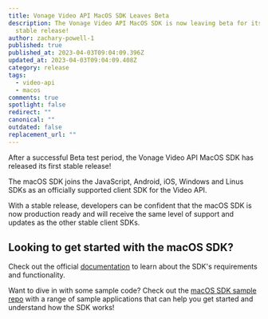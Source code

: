 ```yaml
---
title: Vonage Video API MacOS SDK Leaves Beta
description: The Vonage Video API MacOS SDK is now leaving beta for its first
  stable release!
author: zachary-powell-1
published: true
published_at: 2023-04-03T09:04:09.396Z
updated_at: 2023-04-03T09:04:09.408Z
category: release
tags:
  - video-api
  - macos
comments: true
spotlight: false
redirect: ""
canonical: ""
outdated: false
replacement_url: ""
---
```

After a successful Beta test period, the Vonage Video API MacOS SDK has released its first stable release!

The macOS SDK joins the JavaScript, Android, iOS, Windows and Linus SDKs as an officially supported client SDK for the Video API. 

With a stable release, developers can be confident that the macOS SDK is now production ready and will receive the same level of support and updates as the other stable client SDKs.

## Looking to get started with the macOS SDK?

Check out the official [documentation](https://tokbox.com/developer/sdks/mac/) to learn about the SDK's requirements and functionality. 

Want to dive in with some sample code? Check out the [macOS SDK sample repo](https://github.com/opentok/opentok-macos-sdk-samples) with a range of sample applications that can help you get started and understand how the SDK works!